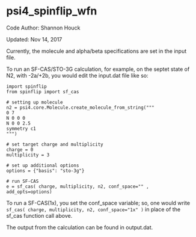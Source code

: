 # psi4_spinflip_wfn
Code Author: Shannon Houck

Updated: Nov 14, 2017

Currently, the molecule and alpha/beta specifications are set in the input file.

To run an SF-CAS/STO-3G calculation, for example, on the septet state of N2,
 with -2a/+2b, you would edit the input.dat file like so:

```
import spinflip
from spinflip import sf_cas

# setting up molecule
n2 = psi4.core.Molecule.create_molecule_from_string("""
0 7
N 0 0 0
N 0 0 2.5
symmetry c1
""")

# set target charge and multiplicity
charge = 0
multiplicity = 3

# set up additional options
options = {"basis": "sto-3g"}

# run SF-CAS
e = sf_cas( charge, multiplicity, n2, conf_space="" , add_opts=options)
```

To run a SF-CAS(1x), you set the conf_space variable; so, one
would write `sf_cas( charge, multiplicity, n2, conf_space="1x" )` 
in place of the sf_cas function call above.

The output from the calculation can be found in output.dat.
